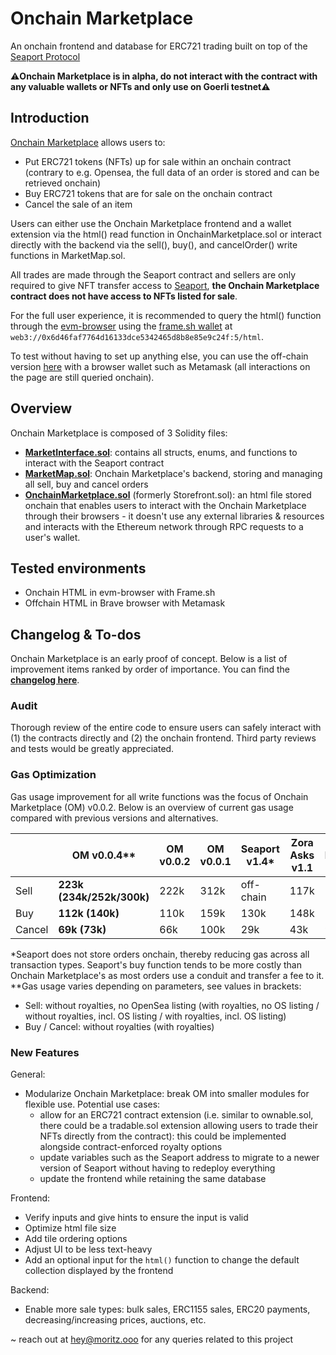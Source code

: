 # Onchain Marketplace
An onchain frontend and database for ERC721 trading built on top of the [Seaport Protocol](https://github.com/ProjectOpenSea/seaport)

⚠️**Onchain Marketplace is in alpha, do not interact with the contract with any valuable wallets or NFTs and only use on Goerli testnet**⚠️

## Introduction

[Onchain Marketplace](https://goerli.etherscan.io/address/0x6d46faf7764d16133dce5342465d8b8e85e9c24f) allows users to:
- Put ERC721 tokens (NFTs) up for sale within an onchain contract (contrary to e.g. Opensea, the full data of an order is stored and can be retrieved onchain)
- Buy ERC721 tokens that are for sale on the onchain contract
- Cancel the sale of an item

Users can either use the Onchain Marketplace frontend and a wallet extension via the html() read function in OnchainMarketplace.sol or interact directly with the backend via the sell(), buy(), and cancelOrder() write functions in MarketMap.sol. 

All trades are made through the Seaport contract and sellers are only required to give NFT transfer access to [Seaport](https://goerli.etherscan.io/address/0x00000000000001ad428e4906ae43d8f9852d0dd6), **the Onchain Marketplace contract does not have access to NFTs listed for sale**.

For the full user experience, it is recommended to query the html() function through the [evm-browser](https://github.com/nand2/evm-browser) using the [frame.sh wallet](https://frame.sh/) at `web3://0x6d46faf7764d16133dce5342465d8b8e85e9c24f:5/html`.

To test without having to set up anything else, you can use the off-chain version [here](https://onchainmarketplace.mozrt.repl.co/v004.html) with a browser wallet such as Metamask (all interactions on the page are still queried onchain). 

## Overview

Onchain Marketplace is composed of 3 Solidity files:
- [**MarketInterface.sol**](https://github.com/mozrt2/Onchain-Marketplace/blob/main/foundry/src/MarketInterface.sol): contains all structs, enums, and functions to interact with the Seaport contract
- [**MarketMap.sol**](https://github.com/mozrt2/Onchain-Marketplace/blob/main/foundry/src/MarketMap.sol): Onchain Marketplace's backend, storing and managing all sell, buy and cancel orders
- [**OnchainMarketplace.sol**](https://github.com/mozrt2/Onchain-Marketplace/blob/main/foundry/src/OnchainMarketplace.sol) (formerly Storefront.sol): an html file stored onchain that enables users to interact with the Onchain Marketplace through their browsers - it doesn't use any external libraries & resources and interacts with the Ethereum network through RPC requests to a user's wallet.

## Tested environments

- Onchain HTML in evm-browser with Frame.sh
- Offchain HTML in Brave browser with Metamask

## Changelog & To-dos

Onchain Marketplace is an early proof of concept. Below is a list of improvement items ranked by order of importance. You can find the [**changelog here**](https://github.com/mozrt2/Onchain-Marketplace/blob/main/CHANGELOG.md). 

### Audit

Thorough review of the entire code to ensure users can safely interact with (1) the contracts directly and (2) the onchain frontend. Third party reviews and tests would be greatly appreciated.

### Gas Optimization

Gas usage improvement for all write functions was the focus of Onchain Marketplace (OM) v0.0.2. Below is an overview of current gas usage compared with previous versions and alternatives.

|                | **OM v0.0.4****           | OM v0.0.2       | OM v0.0.1       | Seaport v1.4*   | Zora Asks v1.1  | Manifold        |
| -------------- | ------------------------- | --------------- | --------------- | --------------- | --------------- | --------------- |
| Sell           | **223k (234k/252k/300k)** | 222k            | 312k            | off-chain       | 117k            | 243k            |
| Buy            | **112k (140k)**           | 110k            | 159k            | 130k            | 148k            | 142k            |
| Cancel         | **69k (73k)**             | 66k             | 100k            | 29k             | 43k             | 92k             |

*Seaport does not store orders onchain, thereby reducing gas across all transaction types. Seaport's buy function tends to be more costly than Onchain Marketplace's as most orders use a conduit and transfer a fee to it. 
**Gas usage varies depending on parameters, see values in brackets:
- Sell: without royalties, no OpenSea listing (with royalties, no OS listing / without royalties, incl. OS listing / with royalties, incl. OS listing)
- Buy / Cancel: without royalties (with royalties)

### New Features 

General:
- Modularize Onchain Marketplace: break OM into smaller modules for flexible use. Potential use cases:
    - allow for an ERC721 contract extension (i.e. similar to ownable.sol, there could be a tradable.sol extension allowing users to trade their NFTs directly from the contract): this could be implemented alongside contract-enforced royalty options
    - update variables such as the Seaport address to migrate to a newer version of Seaport without having to redeploy everything
    - update the frontend while retaining the same database

Frontend:
- Verify inputs and give hints to ensure the input is valid
- Optimize html file size
- Add tile ordering options
- Adjust UI to be less text-heavy
- Add an optional input for the `html()` function to change the default collection displayed by the frontend

Backend:
- Enable more sale types: bulk sales, ERC1155 sales, ERC20 payments, decreasing/increasing prices, auctions, etc. 


~
reach out at hey@moritz.ooo for any queries related to this project
